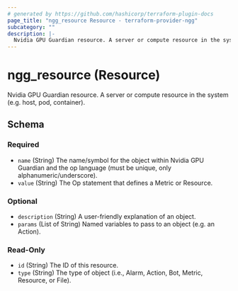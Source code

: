 ```yaml
---
# generated by https://github.com/hashicorp/terraform-plugin-docs
page_title: "ngg_resource Resource - terraform-provider-ngg"
subcategory: ""
description: |-
  Nvidia GPU Guardian resource. A server or compute resource in the system (e.g. host, pod, container).
---
```


# ngg_resource (Resource)

Nvidia GPU Guardian resource. A server or compute resource in the system (e.g. host, pod, container).



<!-- schema generated by tfplugindocs -->
## Schema

### Required

- `name` (String) The name/symbol for the object within Nvidia GPU Guardian and the op language (must be unique, only alphanumeric/underscore).
- `value` (String) The Op statement that defines a Metric or Resource.

### Optional

- `description` (String) A user-friendly explanation of an object.
- `params` (List of String) Named variables to pass to an object (e.g. an Action).

### Read-Only

- `id` (String) The ID of this resource.
- `type` (String) The type of object (i.e., Alarm, Action, Bot, Metric, Resource, or File).

